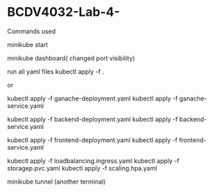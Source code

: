 # BCDV4032-Lab-4-
Commands used 

minikube start

minikube dashboard( changed port visibility) 

run all yaml files
kubectl apply -f . 

or 

kubectl apply -f ganache-deployment.yaml
kubectl apply -f ganache-service.yaml

kubectl apply -f backend-deployment.yaml
kubectl apply -f backend-service.yaml

kubectl apply -f frontend-deployment.yaml
kubectl apply -f 
frontend-service.yaml

kubectl apply -f loadbalancing.ingress.yaml
kubectl apply -f storagep.pvc.yaml
kubectl apply -f scaling.hpa.yaml 


minikube tunnel (another terminal)
